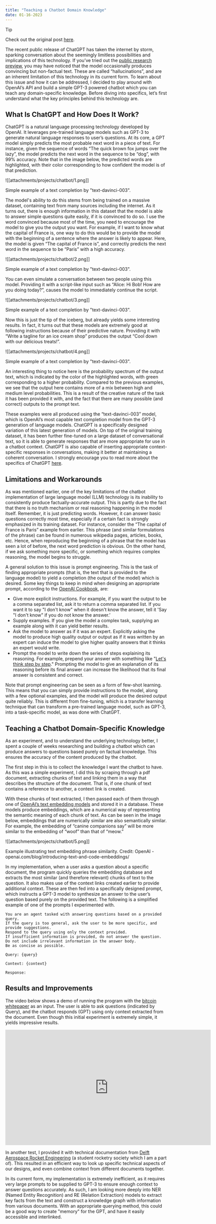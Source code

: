 ```yaml
--- 
title: "Teaching a Chatbot Domain Knowledge"
date: 01-16-2023
---
```


> [!tip] 
>
> Check out the original post [here](https://www.linkedin.com/pulse/using-gpt-3-teach-chatbot-domain-specific-knowledge-gon%C3%A7alo-nespral-1e/?trackingId=H8KVzy5gTFueviSpSPBHwQ%3D%3D).


The recent public release of ChatGPT has taken the internet by storm, sparking conversation about the seemingly limitless possibilities and implications of this technology. If you’ve tried out the [public research preview](https://chat.openai.com/chat?trk=article-ssr-frontend-pulse_little-text-block), you may have noticed that the model occasionally produces convincing but non-factual text. These are called “hallucinations”, and are an inherent limitation of this technology in its current form. To learn about this issue and how it can be addressed, I decided to play around with OpenAI’s API and build a simple GPT-3 powered chatbot which you can teach any domain-specific knowledge. Before diving into specifics, let’s first understand what the key principles behind this technology are.

## What Is ChatGPT and How Does It Work?

ChatGPT is a natural language processing technology developed by OpenAI. It leverages pre-trained language models such as GPT-3 to generate natural language responses to user’s questions. At its core, a GPT model simply predicts the most probable next word in a piece of text. For instance, given the sequence of words “The quick brown fox jumps over the lazy”, the model predicts the next word in the sequence to be “dog”, with 99% accuracy. Note that in the image below, the predicted words are highlighted, with their color corresponding to how confident the model is of that prediction.

![[attachments/projects/chatbot/1.png]]


Simple example of a text completion by "text-davinci-003".

The model's ability to do this stems from being trained on a massive dataset, containing text from many sources including the internet. As it turns out, there is enough information in this dataset that the model is able to answer simple questions quite easily, if it is convinced to do so. I use the word convinced because most of the time, you need to encourage the model to give you the output you want. For example, if I want to know what the capital of France is, one way to do this would be to provide the model with the beginning of a sentence where the answer is likely to appear. Here, the model is given “The capital of France is”, and correctly predicts the next word in the sequence to be “Paris” with a high accuracy.

![[attachments/projects/chatbot/2.png]]

Simple example of a text completion by "text-davinci-003".

You can even simulate a conversation between two people using this model. Providing it with a script-like input such as “Alice: Hi Bob! How are you doing today?”, causes the model to immediately continue the script.

![[attachments/projects/chatbot/3.png]]

Simple example of a text completion by "text-davinci-003".

Now this is just the tip of the iceberg, but already yields some interesting results. In fact, it turns out that these models are extremely good at following instructions because of their predictive nature. Providing it with “Write a tagline for an ice cream shop” produces the output “Cool down with our delicious treats!”.

![[attachments/projects/chatbot/4.png]]


Simple example of a text completion by "text-davinci-003".

An interesting thing to notice here is the probability spectrum of the output text, which is indicated by the color of the highlighted words, with green corresponding to a higher probability. Compared to the previous examples, we see that the output here contains more of a mix between high and medium level probabilities. This is a result of the creative nature of the task it has been provided it with, and the fact that there are many possible (and correct) outputs to the prompt text.

These examples were all produced using the “text-davinci-003” model, which is OpenAI’s most capable text completion model from the GPT-3 generation of language models. ChatGPT is a specifically designed variation of this latest generation of models. On top of the original training dataset, it has been further fine-tuned on a large dataset of conversational text, so it is able to generate responses that are more appropriate for use in a chatbot context. ChatGPT is also capable of inserting appropriate context-specific responses in conversations, making it better at maintaining a coherent conversation. I strongly encourage you to read more about the specifics of ChatGPT [here](https://openai.com/blog/chatgpt/?trk=article-ssr-frontend-pulse_little-text-block).

Limitations and Workarounds
---------------------------

As was mentioned earlier, one of the key limitations of the chatbot implementation of large language model (LLM) technology is its inability to consistently produce factually-accurate output. This is partly due to the fact that there is no truth mechanism or real reasoning happening in the model itself. Remember, it is just predicting words. However, it can answer basic questions correctly most time, especially if a certain fact is strongly emphasized in its training dataset. For instance, consider the “The capital of France is Paris” example from earlier. This phrase (and similar formulations of the phrase) can be found in numerous wikipedia pages, articles, books, etc. Hence, when reproducing the beginning of a phrase that the model has seen a lot of before, the next word prediction is obvious. On the other hand, if we ask something more specific, or something which requires complex reasoning, the model begins to struggle.

A general solution to this issue is prompt engineering. This is the task of finding appropriate prompts (that is, the text that is provided to the language model) to yield a completion (the output of the model) which is desired. Some key things to keep in mind when designing an appropriate prompt, according to the [OpenAI Cookbook](https://github.com/openai/openai-cookbook?trk=article-ssr-frontend-pulse_little-text-block), are:

*   Give more explicit instructions. For example, if you want the output to be a comma separated list, ask it to return a comma separated list. If you want it to say "I don't know" when it doesn't know the answer, tell it 'Say "I don't know" if you do not know the answer.’
*   Supply examples. If you give the model a complex task, supplying an example along with it can yield better results.
*   Ask the model to answer as if it was an expert. Explicitly asking the model to produce high quality output or output as if it was written by an expert can induce the model to give higher quality answers that it thinks an expert would write.
*   Prompt the model to write down the series of steps explaining its reasoning. For example, prepend your answer with something like "[Let's think step by step](https://arxiv.org/pdf/2205.11916v1.pdf?trk=article-ssr-frontend-pulse_little-text-block)." Prompting the model to give an explanation of its reasoning before its final answer can increase the likelihood that its final answer is consistent and correct.

Note that prompt engineering can be seen as a form of few-shot learning. This means that you can simply provide instructions to the model, along with a few optional examples, and the model will produce the desired output quite reliably. This is different from fine-tuning, which is a transfer learning technique that can transform a pre-trained language model, such as GPT-3, into a task-specific model, as was done with ChatGPT.

Teaching a Chatbot Domain-Specific Knowledge
--------------------------------------------

As an experiment, and to understand the underlying technology better, I spent a couple of weeks researching and building a chatbot which can produce answers to questions based purely on factual knowledge. This ensures the accuracy of the content produced by the chatbot.

The first step in this is to collect the knowledge I want the chatbot to have. As this was a simple experiment, I did this by scraping through a pdf document, extracting chunks of text and linking them in a way that describes the structure of the document. That is, if one chunk of text contains a reference to another, a context link is created.

With these chunks of text extracted, I then passed each of them through one of [OpenAI’s text embedding models](https://openai.com/blog/introducing-text-and-code-embeddings/?trk=article-ssr-frontend-pulse_little-text-block) and stored it in a database. These models produce embeddings, which are a numerical way of representing the semantic meaning of each chunk of text. As can be seen in the image below, embeddings that are numerically similar are also semantically similar. For example, the embedding of “canine companions say” will be more similar to the embedding of “woof” than that of “meow.”

![[attachments/projects/chatbot/5.png]]

Example illustrating text embedding phrase similarity. Credit: OpenAI - openai.com/blog/introducing-text-and-code-embeddings/

In my implementation, when a user asks a question about a specific document, the program quickly queries the embedding database and extracts the most similar (and therefore relevant) chunks of text to the question. It also makes use of the context links created earlier to provide additional context. These are then fed into a specifically designed prompt, which instructs a GPT-3 model to synthesize an answer to the user’s question based purely on the provided text. The following is a simplified example of one of the prompts I experimented with.

```
You are an agent tasked with answering questions based on a provided query. 
If the query is too general, ask the user to be more specific, and provide suggestions.
Respond to the query using only the context provided.
If insufficient information is provided, do not answer the question.
Do not include irrelevant information in the answer body.
Be as concise as possible.

Query: {query}

Context: {context}

Response:        
```


Results and Improvements
------------------------

The video below shows a demo of running the program with the [bitcoin whitepaper](https://bitcoin.org/bitcoin.pdf?trk=article-ssr-frontend-pulse_little-text-block) as an input. The user is able to ask questions (indicated by Query), and the chatbot responds (GPT) using only context extracted from the document. Even though this initial experiment is extremely simple, it yields impressive results.

<iframe title="vimeo-player" src="https://player.vimeo.com/video/789696629?h=bb821a398d" width="640" height="360" frameborder="0"  allowfullscreen></iframe>

In another test, I provided it with technical documentation from [Delft Aerospace Rocket Engineering](https://www.linkedin.com/company/daretudelft/?trk=article-ssr-frontend-pulse_little-text-block) (a student rocketry society which I am a part of). This resulted in an efficient way to look up specific technical aspects of our designs, and even combine context from different documents together.

In its current form, my implementation is extremely inefficient, as it requires very large prompts to be supplied to GPT-3 to ensure enough context to answer questions accurately. As such, I am looking more deeply into NER (Named Entity Recognition) and RE (Relation Extraction) models to extract key facts from the text and construct a knowledge graph with information from various documents. With an appropriate querying method, this could be a good way to create "memory" for the GPT, and have it easily accessible and interlinked.